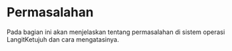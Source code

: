 # Permasalahan

Pada bagian ini akan menjelaskan tentang permasalahan di sistem operasi LangitKetujuh dan cara mengatasinya.
